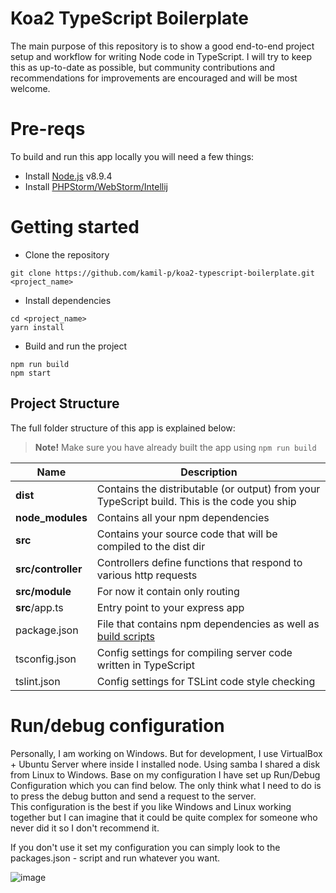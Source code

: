 # Koa2 TypeScript Boilerplate


The main purpose of this repository is to show a good end-to-end project setup and workflow for writing Node code in TypeScript.
I will try to keep this as up-to-date as possible, but community contributions and recommendations for improvements are encouraged and will be most welcome. 


# Pre-reqs
To build and run this app locally you will need a few things:
- Install [Node.js](https://nodejs.org/en/) v8.9.4
- Install [PHPStorm/WebStorm/Intellij](https://www.jetbrains.com/)

# Getting started
- Clone the repository
```
git clone https://github.com/kamil-p/koa2-typescript-boilerplate.git <project_name>
```
- Install dependencies
```
cd <project_name>
yarn install
```
- Build and run the project
```
npm run build
npm start
```


## Project Structure

The full folder structure of this app is explained below:

> **Note!** Make sure you have already built the app using `npm run build`

| Name | Description |
| ------------------------ | --------------------------------------------------------------------------------------------- |
| **dist**                 | Contains the distributable (or output) from your TypeScript build. This is the code you ship  |
| **node_modules**         | Contains all your npm dependencies                                                            |
| **src**                  | Contains your source code that will be compiled to the dist dir                               |
| **src/controller**       | Controllers define functions that respond to various http requests                            |
| **src/module**           | For now it contain only routing  |
| **src**/app.ts           | Entry point to your express app                                                               |
| package.json             | File that contains npm dependencies as well as [build scripts](#what-if-a-library-isnt-on-definitelytyped)                          |
| tsconfig.json            | Config settings for compiling server code written in TypeScript                               |
| tslint.json              | Config settings for TSLint code style checking                                                |


# Run/debug configuration

Personally, I am working on Windows. But for development, I use VirtualBox + Ubuntu Server where inside I installed node. Using samba I shared a disk from Linux to Windows. Base on my configuration I have set up Run/Debug Configuration which you can find below. The only think what I need to do is to press the debug button and send a request to the server.  
This configuration is the best if you like Windows and Linux working together but I can imagine that it could be quite complex for someone who never did it so I don't recommend it. 

If you don't use it set my configuration you can simply look to the packages.json - script and run whatever you want.

![image](https://uc9cb30759c32749a9fb8434651e.dl.dropboxusercontent.com/p/thumb/AAF13aUbS4WUasJmd5gVL76-tPcxvNaV4e1RPF_K_DCDu9Nxuyx3UMzxSSw9hZgg77y5NlWBoWh86DjZLB1BQrAR_TRB1IoHDrUvRMw5kdzKr0xnDAuwg5wTqG88evPwp8I2YvWWajjIte_peL_c84j85tDX3Kb7ujocCAYJdpGPtwZvXTlQALEvwFvfFZOXKd9XIR-4YzpPzRw9FV0jSu3FjO2uPiiHEb2iBy6c33BMew/p.png?preserve_transparency=1&size=1280x960&size_mode=3)
